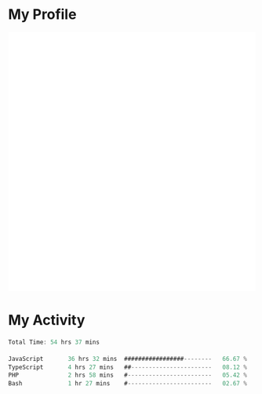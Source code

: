 # My Profile
<img src="https://raw.githubusercontent.com/akmallxx/akmallxx/2f2d024a644949a61dbc923da84b9875860856d3/github-metrics.svg"/>

# My Activity
<!--START_SECTION:waka-->

```rust
Total Time: 54 hrs 37 mins

JavaScript       36 hrs 32 mins  #################--------   66.67 %
TypeScript       4 hrs 27 mins   ##-----------------------   08.12 %
PHP              2 hrs 58 mins   #------------------------   05.42 %
Bash             1 hr 27 mins    #------------------------   02.67 %
```

<!--END_SECTION:waka-->
